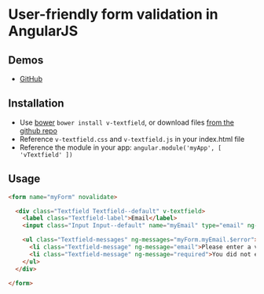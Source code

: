 # User-friendly form validation in AngularJS


## Demos

  - [GitHub](http://lukaszwatroba.github.io/v-textfield)


## Installation

  - Use [bower](http://bower.io/) `bower install v-textfield`, or download files [from the github repo](./dist)
  - Reference `v-textfield.css` and `v-textfield.js` in your index.html file
  - Reference the module in your app: `angular.module('myApp', [ 'vTextfield' ])`


## Usage

```html
<form name="myForm" novalidate>

  <div class="Textfield Textfield--default" v-textfield>
    <label class="Textfield-label">Email</label>
    <input class="Input Input--default" name="myEmail" type="email" ng-model="model.myEmail" required v-textfield-input>

    <ul class="Textfield-messages" ng-messages="myForm.myEmail.$error">
      <li class="Textfield-message" ng-message="email">Please enter a valid email address.</li>
      <li class="Textfield-message" ng-message="required">You did not enter a email address.</li>
    </ul>
  </div>

</form>
```